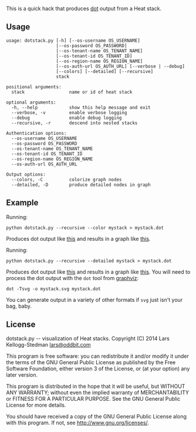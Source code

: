 This is a quick hack that produces [dot][] output from a Heat stack.

[dot]: http://en.wikipedia.org/wiki/DOT_(graph_description_language)

## Usage

    usage: dotstack.py [-h] [--os-username OS_USERNAME]
                       [--os-password OS_PASSWORD]
                       [--os-tenant-name OS_TENANT_NAME]
                       [--os-tenant-id OS_TENANT_ID]
                       [--os-region-name OS_REGION_NAME]
                       [--os-auth-url OS_AUTH_URL] [--verbose | --debug]
                       [--colors] [--detailed] [--recursive]
                       stack

    positional arguments:
      stack                 name or id of heat stack

    optional arguments:
      -h, --help            show this help message and exit
      --verbose, -v         enable verbose logging
      --debug               enable debug logging
      --recursive, -r       descend into nested stacks

    Authentication options:
      --os-username OS_USERNAME
      --os-password OS_PASSWORD
      --os-tenant-name OS_TENANT_NAME
      --os-tenant-id OS_TENANT_ID
      --os-region-name OS_REGION_NAME
      --os-auth-url OS_AUTH_URL

    Output options:
      --colors, -C          colorize graph nodes
      --detailed, -D        produce detailed nodes in graph

## Example

Running:

    python dotstack.py --recursive --color mystack > mystack.dot

Produces dot output like [this](sample.dot) and results in a graph
like [this](sample.png).

Running:

    python dotstack.py --recursive --detailed mystack > mystack.dot

Produces dot output like [this](sample-detailed.dot) and results in a
graph like [this](sample-detailed.png).  You will need to process the
dot output with the `dot` tool from [graphviz][]:

[graphviz]: http://www.graphviz.org/

    dot -Tsvg -o mystack.svg mystack.dot

You can generate output in a variety of other formats if `svg` just
isn't your bag, baby.

## License

dotstack.py -- visualization of Heat stacks.
Copyright (C) 2014 Lars Kellogg-Stedman <lars@oddbit.com>

This program is free software: you can redistribute it and/or modify
it under the terms of the GNU General Public License as published by
the Free Software Foundation, either version 3 of the License, or
(at your option) any later version.

This program is distributed in the hope that it will be useful,
but WITHOUT ANY WARRANTY; without even the implied warranty of
MERCHANTABILITY or FITNESS FOR A PARTICULAR PURPOSE.  See the
GNU General Public License for more details.

You should have received a copy of the GNU General Public License
along with this program.  If not, see <http://www.gnu.org/licenses/>.

